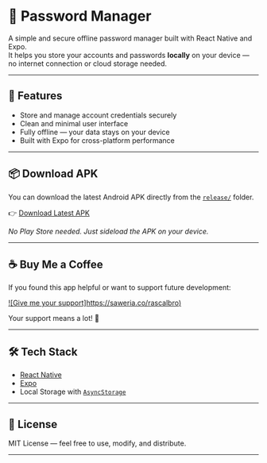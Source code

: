 # 🔐 Password Manager

A simple and secure offline password manager built with React Native and Expo.  
It helps you store your accounts and passwords **locally** on your device — no internet connection or cloud storage needed.

---

## 🚀 Features

- Store and manage account credentials securely
- Clean and minimal user interface
- Fully offline — your data stays on your device
- Built with Expo for cross-platform performance

---

## 📦 Download APK

You can download the latest Android APK directly from the [`release/`](./release) folder.

👉 [Download Latest APK](./release/PasswordManager.apk)

_No Play Store needed. Just sideload the APK on your device._

---

## ☕ Buy Me a Coffee

If you found this app helpful or want to support future development:

[![Give me your support]https://saweria.co/rascalbro)](https://saweria.co/rascalbro)

Your support means a lot! 💖

---

## 🛠 Tech Stack

- [React Native](https://reactnative.dev/)
- [Expo](https://expo.dev/)
- Local Storage with [`AsyncStorage`](https://react-native-async-storage.github.io/async-storage/)

---

## 📄 License

MIT License — feel free to use, modify, and distribute.

---
